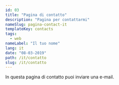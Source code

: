 ```yaml
---
id: 03
title: "Pagina di contatto"
description: "Pagina per contattarmi"
nameSlug: pagina-contact-it
templateKey: contacts
tags:
  - web
nameLabel: "Il tuo nome"
lang: it
date: "08-03-2019"
path: /it/contatto
slug: /it/contatto
---
```


In questa pagina di contatto puoi inviare una e-mail.
